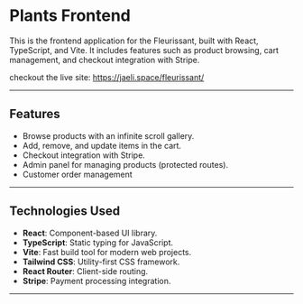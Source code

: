 # Plants Frontend

This is the frontend application for the Fleurissant, built with React, TypeScript, and Vite. It includes features such as product browsing, cart management, and checkout integration with Stripe.

checkout the live site: https://jaeli.space/fleurissant/

---

## Features

- Browse products with an infinite scroll gallery.
- Add, remove, and update items in the cart.
- Checkout integration with Stripe.
- Admin panel for managing products (protected routes).
- Customer order management

---

## Technologies Used

- **React**: Component-based UI library.
- **TypeScript**: Static typing for JavaScript.
- **Vite**: Fast build tool for modern web projects.
- **Tailwind CSS**: Utility-first CSS framework.
- **React Router**: Client-side routing.
- **Stripe**: Payment processing integration.

---